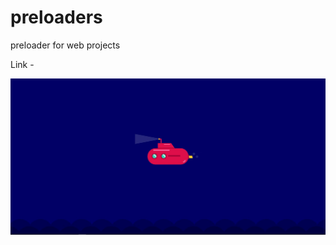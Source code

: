 # preloaders
 preloader for web projects

Link - 

![Screenshot](https://raw.githubusercontent.com/RuchiraSachinthana/preloaders/main/submarine/img/Capture.JPG)